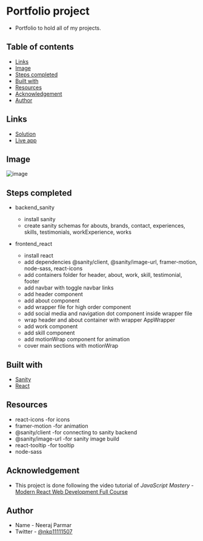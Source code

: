# Portfolio project

- Portfolio to hold all of my projects.

## Table of contents

- [Links](#links)
- [Image](#image)
- [Steps completed](#steps-completed)
- [Built with](#built-with)
- [Resources](#resources)
- [Acknowledgement](#acknowledgement)
- [Author](#author)

## Links

- [Solution]()
- [Live app]()

## Image

![image]()

## Steps completed

- backend_sanity

  - install sanity
  - create sanity schemas for abouts, brands, contact, experiences, skills, testimonials, workExperience, works

- frontend_react

  - install react
  - add dependencies @sanity/client, @sanity/image-url, framer-motion, node-sass, react-icons
  - add containers folder for header, about, work, skill, testimonial, footer
  - add navbar with toggle navbar links
  - add header component
  - add about component
  - add wrapper file for high order component
  - add social media and navigation dot component inside wrapper file
  - wrap header and about container with wrapper AppWrapper
  - add work component
  - add skill component
  - add motionWrap component for animation
  - cover main sections with motionWrap
  
## Built with

- [Sanity](https://www.sanity.io/)
- [React](https://react.dev/)

## Resources

- react-icons -for icons
- framer-motion -for animation
- @sanity/client -for connecting to sanity backend
- @sanity/image-url -for sanity image build
- react-tooltip -for tooltip
- node-sass

## Acknowledgement

- This project is done following the video tutorial of
*JavaScript Mastery* - [Modern React Web Development Full Course](https://www.youtube.com/watch?v=XxXyfkrP298)

## Author

- Name - Neeraj Parmar
- Twitter - [@nkp11111507](https://twitter.com/@nkp11111507)
